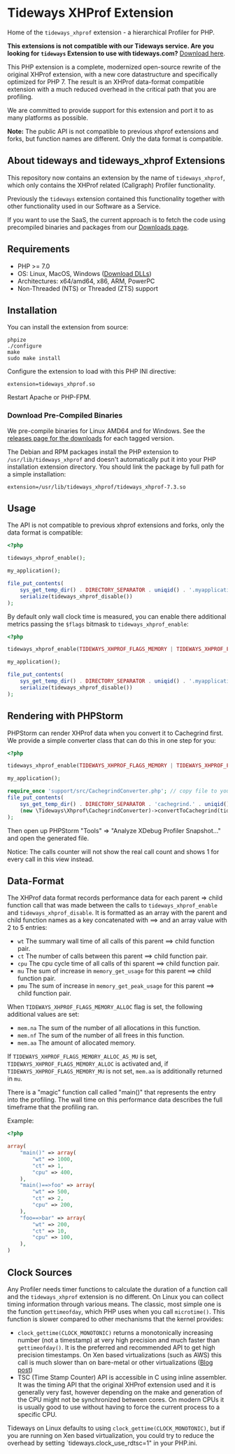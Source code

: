 # Tideways XHProf Extension

Home of the `tideways_xhprof` extension - a hierarchical Profiler for PHP.

**This extensions is not compatible with our Tideways service. Are you looking
for `tideways` Extension to use with tideways.com?** [Download here](https://tideways.io/profiler/downloads).

This PHP extension is a complete, modernized open-source rewrite of the
original XHProf extension, with a new core datastructure and specifically
optimized for PHP 7. The result is an XHProf data-format compatible extension
with a much reduced overhead in the critical path that you are profiling.

We are committed to provide support for this extension and port it to as many
platforms as possible.

**Note:** The public API is not compatible to previous xhprof extensions and
forks, but function names are different. Only the data format is compatible.

## About tideways and tideways_xhprof Extensions

This repository now contains an extension by the name of `tideways_xhprof`,
which only contains the XHProf related (Callgraph) Profiler functionality.

Previously the `tideways` extension contained this functionality together with
other functionality used in our Software as a Service.

If you want to use the SaaS, the current approach is to fetch the code using
precompiled binaries and packages from our [Downloads
page](https://tideways.io/profiler/downloads).

## Requirements

- PHP >= 7.0
- OS: Linux, MacOS, Windows ([Download DLLs](https://ci.appveyor.com/project/tideways/php-profiler-extension))
- Architectures: x64/amd64, x86, ARM, PowerPC
- Non-Threaded (NTS) or Threaded (ZTS) support

## Installation

You can install the extension from source:

    phpize
    ./configure
    make
    sudo make install

Configure the extension to load with this PHP INI directive:

    extension=tideways_xhprof.so

Restart Apache or PHP-FPM.

### Download Pre-Compiled Binaries

We pre-compile binaries for Linux AMD64 and for Windows. See the [releases page for the downloads](https://github.com/tideways/php-xhprof-extension/releases) for each tagged version.

The Debian and RPM packages install the PHP extension to `/usr/lib/tideways_xhprof` and doesn't automatically put it into your PHP installation extension directory.
You should link the package by full path for a simple installation:

    extension=/usr/lib/tideways_xhprof/tideways_xhprof-7.3.so

## Usage

The API is not compatible to previous xhprof extensions and forks,
only the data format is compatible:

```php
<?php

tideways_xhprof_enable();

my_application();

file_put_contents(
    sys_get_temp_dir() . DIRECTORY_SEPARATOR . uniqid() . '.myapplication.xhprof',
    serialize(tideways_xhprof_disable())
);

```

By default only wall clock time is measured, you can enable
there additional metrics passing the `$flags` bitmask to `tideways_xhprof_enable`:

```php
<?php

tideways_xhprof_enable(TIDEWAYS_XHPROF_FLAGS_MEMORY | TIDEWAYS_XHPROF_FLAGS_CPU);

my_application();

file_put_contents(
    sys_get_temp_dir() . DIRECTORY_SEPARATOR . uniqid() . '.myapplication.xhprof',
    serialize(tideways_xhprof_disable())
);
```

## Rendering with PHPStorm

PHPStorm can render XHProf data when you convert it to Cachegrind first. We
provide a simple converter class that can do this in one step for you:

```php
<?php

tideways_xhprof_enable(TIDEWAYS_XHPROF_FLAGS_MEMORY | TIDEWAYS_XHPROF_FLAGS_CPU);

my_application();

require_once 'support/src/CachegrindConverter.php'; // copy file to your project
file_put_contents(
    sys_get_temp_dir() . DIRECTORY_SEPARATOR . 'cachegrind.' . uniqid() . '.out',
    (new \Tideways\Xhprof\CachegrindConverter)->convertToCachegrind(tideways_xhprof_disable())
);
```

Then open up PHPStorm "Tools" => "Analyze XDebug Profiler Snapshot..." and open
the generated file.

Notice: The calls counter will not show the real call count and shows 1 for
every call in this view instead.

## Data-Format

The XHProf data format records performance data for each parent => child
function call that was made between the calls to `tideways_xhprof_enable` and
`tideways_xhprof_disable`. It is formatted as an array with the parent and child
function names as a key concatenated with ==> and an array value with 2 to 5 entries:

- `wt` The summary wall time of all calls of this parent ==> child function pair.
- `ct` The number of calls between this parent ==> child function pair.
- `cpu` The cpu cycle time of all calls of thi sparent ==> child function pair.
- `mu` The sum of increase in `memory_get_usage` for this parent ==> child function pair.
- `pmu` The sum of increase in `memory_get_peak_usage` for this parent ==> child function pair.

When `TIDEWAYS_XHPROF_FLAGS_MEMORY_ALLOC` flag is set, the following additional values are set:
- `mem.na` The sum of the number of all allocations in this function.
- `mem.nf` The sum of the number of all frees in this function.
- `mem.aa` The amount of allocated memory.

If `TIDEWAYS_XHPROF_FLAGS_MEMORY_ALLOC_AS_MU` is set, `TIDEWAYS_XHPROF_FLAGS_MEMORY_ALLOC` is activated
and, if `TIDEWAYS_XHPROF_FLAGS_MEMORY_MU` is not set, `mem.aa` is additionally returned in `mu`.

There is a "magic" function call called "main()" that represents the entry into
the profiling.  The wall time on this performance data describes the full
timeframe that the profiling ran.

Example:

```php
<?php

array(
    "main()" => array(
        "wt" => 1000,
        "ct" => 1,
        "cpu" => 400,
    ),
    "main()==>foo" => array(
        "wt" => 500,
        "ct" => 2,
        "cpu" => 200,
    ),
    "foo==>bar" => array(
        "wt" => 200,
        "ct" => 10,
        "cpu" => 100,
    ),
)
```

## Clock Sources

Any Profiler needs timer functions to calculate the duration of a function call
and the `tideways_xhprof` extension is no different. On Linux you can collect
timing information through various means. The classic, most simple one is the
function `gettimeofday`, which PHP uses when you call `microtime()`. This function
is slower compared to other mechanisms that the kernel provides:

- `clock_gettime(CLOCK_MONOTONIC)` returns a monotonically increasing number
  (not a timestamp) at very high precision and much faster than
  `gettimeofday()`. It is the preferred and recommended API to get high precision timestamps.
  On Xen based virtualizations (such as AWS) this call is much slower than on bare-metal
  or other virtualizations ([Blog post](https://blog.packagecloud.io/eng/2017/03/08/system-calls-are-much-slower-on-ec2/))
- TSC (Time Stamp Counter) API is accessible in C using inline assembler. It
  was the timing API that the original XHProf extension used and it is
  generally very fast, however depending on the make and generation of the CPU
  might not be synchronized between cores. On modern CPUs it is usually good to
  use without having to force the current process to a specific CPU.

Tideways on Linux defaults to using `clock_gettime(CLOCK_MONOTONIC)`, but if
you are running on Xen based virtualization, you could try to reduce the
overhead by setting `tideways.clock_use_rdtsc=1" in your PHP.ini.
